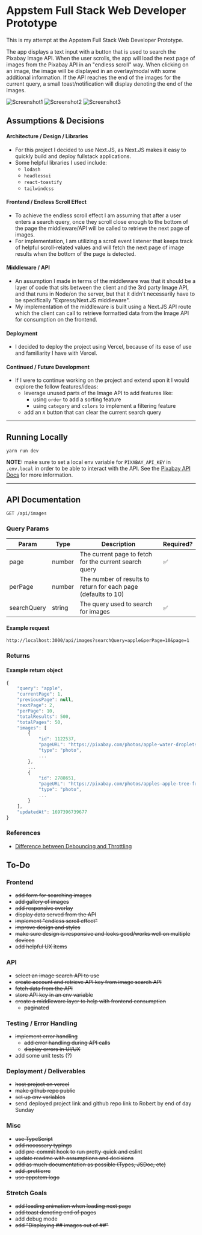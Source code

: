 # Appstem Full Stack Web Developer Prototype

This is my attempt at the Appstem Full Stack Web Developer Prototype.

The app displays a text input with a button that is used to search the Pixabay Image API. When the user scrolls, the app will load the next page of images from the Pixabay API in an "endless scroll" way. When clicking on an image, the image will be displayed in an overlay/modal with some additional information. If the API reaches the end of the images for the current query, a small toast/notification will display denoting the end of the images.

![Screenshot1](public/appstem-search-01.png)
![Screenshot2](public/appstem-search-02.png)
![Screenshot3](public/appstem-search-03.png)

## Assumptions & Decisions

#### Architecture / Design / Libraries

- For this project I decided to use Next.JS, as Next.JS makes it easy to quickly build and deploy fullstack applications.
- Some helpful libraries I used include:
  - `lodash`
  - `headlessui`
  - `react-toastify`
  - `tailwindcss`

#### Frontend / Endless Scroll Effect

- To achieve the endless scroll effect I am assuming that after a user enters a search query, once they scroll close enough to the bottom of the page the middleware/API will be called to retrieve the next page of images.
- For implementation, I am utilizing a scroll event listener that keeps track of helpful scroll-related values and will fetch the next page of image results when the bottom of the page is detected.

#### Middleware / API

- An assumption I made in terms of the middleware was that it should be a layer of code that sits between the client and the 3rd party Image API, and that runs in Node/on the server, but that it didn't necessarily have to be specifically "Express/Next.JS middleware".
- My implementation of the middleware is built using a Next.JS API route which the client can call to retrieve formatted data from the Image API for consumption on the frontend.

#### Deployment

- I decided to deploy the project using Vercel, because of its ease of use and familiarity I have with Vercel.

#### Continued / Future Development

- If I were to continue working on the project and extend upon it I would explore the follow features/ideas:
  - leverage unused parts of the Image API to add features like:
    - using `order` to add a sorting feature
    - using `category` and `colors` to implement a filtering feature
  - add an `X` button that can clear the current search query

---

## Running Locally

```
yarn run dev
```

**NOTE:** make sure to set a local env variable for `PIXABAY_API_KEY` in `.env.local` in order to be able to interact with the API. See the [Pixabay API Docs](https://pixabay.com/api/docs/) for more information.

---

## API Documentation

```
GET /api/images
```

### Query Params

| Param       | Type   | Description                                                    | Required? |
| ----------- | ------ | -------------------------------------------------------------- | --------- |
| page        | number | The current page to fetch for the current search query         | ✅        |
| perPage     | number | The number of results to return for each page (defaults to 10) |           |
| searchQuery | string | The query used to search for images                            | ✅        |

#### Example request

```
http://localhost:3000/api/images?searchQuery=apple&perPage=10&page=1
```

### Returns

#### Example return object

```js
{
    "query": "apple",
    "currentPage": 1,
    "previousPage": null,
    "nextPage": 2,
    "perPage": 10,
    "totalResults": 500,
    "totalPages": 50,
    "images": [
        {
            "id": 1122537,
            "pageURL": "https://pixabay.com/photos/apple-water-droplets-fruit-moist-1122537/",
            "type": "photo",
            ...
        },
        ...
        {
            "id": 2788651,
            "pageURL": "https://pixabay.com/photos/apples-apple-tree-fruits-orchard-2788651/",
            "type": "photo",
            ...
        }
    ],
    "updatedAt": 1697396739677
}
```

### References

- [Difference between Debouncing and Throttling](https://www.geeksforgeeks.org/difference-between-debouncing-and-throttling/#)

## To-Do

### Frontend

- ~~add form for searching images~~
- ~~add gallery of images~~
- ~~add responsive overlay~~
- ~~display data served from the API~~
- ~~implement "endless scroll effect"~~
- ~~improve design and styles~~
- ~~make sure design is responsive and looks good/works well on multiple devices~~
- ~~add helpful UX items~~

### API

- ~~select an image search API to use~~
- ~~create account and retrieve API key from image search API~~
- ~~fetch data from the API~~
- ~~store API key in an env variable~~
- ~~create a middleware layer to help with frontend consumption~~
  - ~~paginated~~

### Testing / Error Handling

- ~~implement error handling~~
  - ~~add error handling during API calls~~
  - ~~display errors in UI/UX~~
- add some unit tests (?)

### Deployment / Deliverables

- ~~host project on vercel~~
- ~~make github repo public~~
- ~~set up env variables~~
- send deployed project link and github repo link to Robert by end of day Sunday

### Misc

- ~~use TypeScript~~
- ~~add necessary typings~~
- ~~add pre-commit hook to run pretty-quick and eslint~~
- ~~update readme with assumptions and decisions~~
- ~~add as much documentation as possible (Types, JSDoc, etc)~~
- ~~add .prettierrc~~
- ~~use appstem logo~~

### Stretch Goals

- ~~add loading animation when loading next page~~
- ~~add toast denoting end of pages~~
- add debug mode
- ~~add "Displaying ## images out of ##"~~
